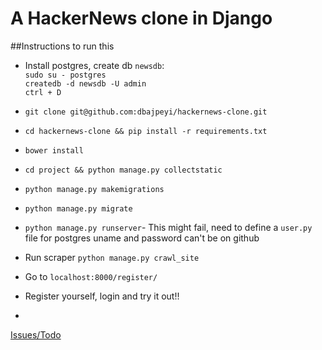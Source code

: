 # A HackerNews clone in Django

##Instructions to run this

- Install postgres, create db `newsdb`:   
      `sudo su - postgres`   
      `createdb -d newsdb -U admin`   
      `ctrl + D`   
- `git clone git@github.com:dbajpeyi/hackernews-clone.git`
- `cd hackernews-clone && pip install -r requirements.txt`
- `bower install`
- `cd project && python manage.py collectstatic`
- `python manage.py makemigrations`
- `python manage.py migrate`
- `python manage.py runserver`- This might fail, need to define a `user.py` file for postgres uname and password can't be on github
-  Run scraper `python manage.py crawl_site` 

- Go to `localhost:8000/register/`
- Register yourself, login and try it out!!
-

[Issues/Todo](https://github.com/dbajpeyi/hackernews-clone/issues)

